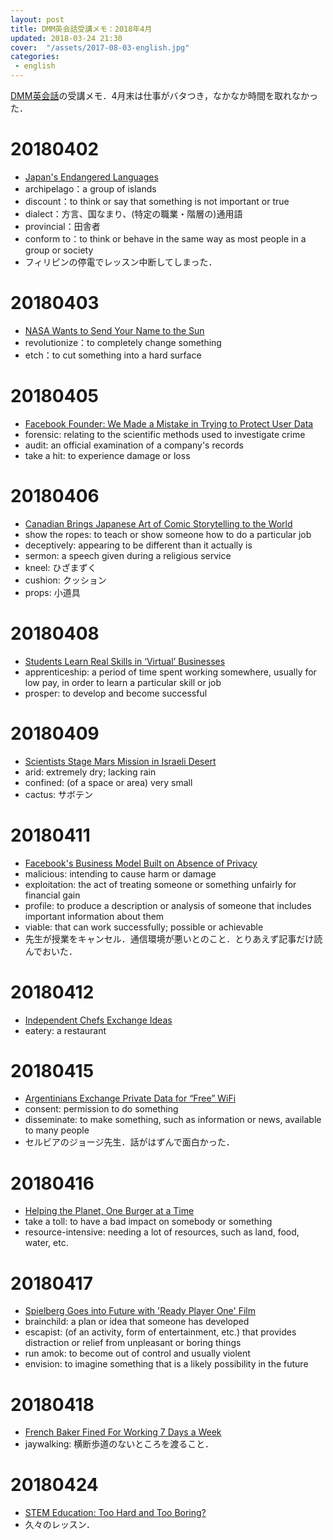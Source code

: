 ```yaml
---
layout: post
title: DMM英会話受講メモ：2018年4月
updated: 2018-03-24 21:30
cover:  "/assets/2017-08-03-english.jpg"
categories:
 - english
---
```


[DMM英会話](http://eikaiwa.dmm.com/)の受講メモ．4月末は仕事がバタつき，なかなか時間を取れなかった．

# 20180402
- [Japan's Endangered Languages](https://app.eikaiwa.dmm.com/daily-news/article/japans-endangered-languages/J0UC_DLIEeiOsKvrFGYOEA)
- archipelago：a group of islands
- discount：to think or say that something is not important or true
- dialect：方言、国なまり、(特定の職業・階層の)通用語
- provincial：田舎者
- conform to：to think or behave in the same way as most people in a group or society
- フィリピンの停電でレッスン中断してしまった．

# 20180403

- [NASA Wants to Send Your Name to the Sun](https://app.eikaiwa.dmm.com/daily-news/article/nasa-wants-to-send-your-name-to-the-sun/fa88yiunEeiw_Xser5ssDA)
- revolutionize：to completely change something
- etch：to cut something into a hard surface

# 20180405

- [Facebook Founder: We Made a Mistake in Trying to Protect User Data](https://app.eikaiwa.dmm.com/daily-news/article/facebook-founder-we-made-a-mistake-in-trying-to-protect-user-data/LDgK2C3nEeiiQo_IqfkFRg)
- forensic: relating to the scientific methods used to investigate crime
- audit: an official examination of a company's records
- take a hit: to experience damage or loss

# 20180406

- [Canadian Brings Japanese Art of Comic Storytelling to the World](https://app.eikaiwa.dmm.com/daily-news/article/canadian-brings-japanese-art-of-comic-storytelling-to-the-world/2JA5Wjg7Eei1ct8WYjNDtQ)
- show the ropes: to teach or show someone how to do a particular job
- deceptively: appearing to be different than it actually is
- sermon: a speech given during a religious service
- kneel: ひざまずく
- cushion: クッション
- props: 小道具

# 20180408

- [Students Learn Real Skills in ‘Virtual’ Businesses](https://app.eikaiwa.dmm.com/daily-news/article/students-learn-real-skills-in-virtual-businesses/xBeIajHKEeiXratpL_tA0w)
- apprenticeship: a period of time spent working somewhere, usually for low pay, in order to learn a particular skill or job
- prosper: to develop and become successful

# 20180409

 - [Scientists Stage Mars Mission in Israeli Desert](https://app.eikaiwa.dmm.com/daily-news/article/scientists-stage-mars-mission-in-israeli-desert/HWXMFi6qEeiObjO1pmzNtA)
 - arid: extremely dry; lacking rain
 - confined: (of a space or area) very small
 - cactus: サボテン

# 20180411

- [Facebook's Business Model Built on Absence of Privacy](https://app.eikaiwa.dmm.com/daily-news/article/facebooks-business-model-built-on-absence-of-privacy/noYkaDwtEeiMmROk0uRkcw)
- malicious: intending to cause harm or damage
- exploitation: the act of treating someone or something unfairly for financial gain
- profile: to produce a description or analysis of someone that includes important information about them
- viable: that can work successfully; possible or achievable
- 先生が授業をキャンセル．通信環境が悪いとのこと．とりあえず記事だけ読んでおいた．

# 20180412

- [Independent Chefs Exchange Ideas](https://app.eikaiwa.dmm.com/daily-news/article/independent-chefs-exchange-ideas/tp_DzjgdEeieZiOPHZWjDg)
- eatery: a restaurant

# 20180415

- [Argentinians Exchange Private Data for “Free” WiFi](https://app.eikaiwa.dmm.com/daily-news/article/argentinians-exchange-private-data-for-free-wifi/JRbnhD2pEeiSJp-axCgWEg)
- consent: permission to do something
- disseminate: to make something, such as information or news, available to many people
- セルビアのジョージ先生．話がはずんで面白かった．

# 20180416

- [Helping the Planet, One Burger at a Time](https://app.eikaiwa.dmm.com/daily-news/article/helping-the-planet-one-burger-at-a-time/DFtivDvbEeiemqe4TEoLMg)
- take a toll: to have a bad impact on somebody or something
- resource-intensive: needing a lot of resources, such as land, food, water, etc.

# 20180417

- [Spielberg Goes into Future with 'Ready Player One' Film](https://app.eikaiwa.dmm.com/daily-news/article/spielberg-goes-into-future-with-ready-player-one-film/tsusNDjFEeipQJ_r7RQZ-g)
- brainchild: a plan or idea that someone has developed
- escapist: (of an activity, form of entertainment, etc.) that provides distraction or relief from unpleasant or boring things
- run amok: to become out of control and usually violent
- envision: to imagine something that is a likely possibility in the future

# 20180418

- [French Baker Fined For Working 7 Days a Week](https://app.eikaiwa.dmm.com/daily-news/article/french-baker-fined-for-working-7-days-a-week/ExeyqD5rEei0DNcRyGZfTw)
- jaywalking: 横断歩道のないところを渡ること．

# 20180424

- [STEM Education: Too Hard and Too Boring?](https://app.eikaiwa.dmm.com/daily-news/article/stem-education-too-hard-and-too-boring/Sfvf-j8HEeirdF8odRf_uQ)
- 久々のレッスン．
